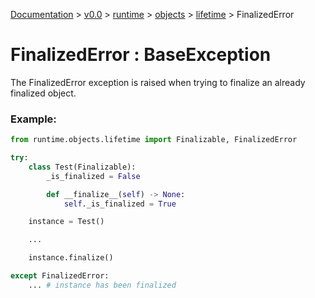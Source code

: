 [Documentation](/docs/documentation.md) >
 [v0.0](/docs/0.0/version.md) >
  [runtime](/docs/0.0/runtime/module.md) >
   [objects](/docs/0.0/runtime/objects/module.md) >
    [lifetime](/docs/0.0/runtime/objects/lifetime/module.md) >
     FinalizedError

# FinalizedError : BaseException

The FinalizedError exception is raised when trying to finalize an already finalized object.

### Example:

```python
from runtime.objects.lifetime import Finalizable, FinalizedError

try:
    class Test(Finalizable):
        _is_finalized = False

        def __finalize__(self) -> None:
            self._is_finalized = True

    instance = Test()

    ...

    instance.finalize()

except FinalizedError:
    ... # instance has been finalized
```